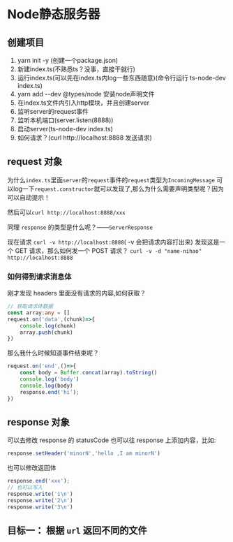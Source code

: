 # Node静态服务器
## 创建项目
1. yarn init -y (创建一个package.json)
2. 新建index.ts(不熟悉ts？没事，直接干就行)
3. 运行index.ts(可以先在index.ts内log一些东西随意)(命令行运行 ts-node-dev index.ts)
4. yarn add --dev @types/node 安装node声明文件
5. 在index.ts文件内引入http模块，并且创建server
6. 监听server的request事件
7. 监听本机端口(server.listen(8888))
8. 启动server(ts-node-dev index.ts)
9. 如何请求？(curl http://localhost:8888 发送请求)

## request 对象
为什么`index.ts`里面`server`的`request`事件的`request`类型为`IncomingMessage`
可以log一下`request.constructor`就可以发现了,那么为什么需要声明类型呢？因为可以自动提示！

然后可以`curl http://localhost:8888/xxx`

同理 `response` 的类型是什么呢？——`ServerResponse`

现在请求 `curl -v http://localhost:8888`( -v 会把请求内容打出来)
发现这是一个 GET 请求，那么如何发一个 POST 请求？
`curl -v -d "name-nihao" http://localhost:8888`

### 如何得到请求消息体
刚才发现 headers 里面没有请求的内容,如何获取？
```ts
// 获取请求体数据
const array:any = []
request.on('data',(chunk)=>{
    console.log(chunk)
    array.push(chunk)
})
```
那么我什么时候知道事件结束呢？
```ts
request.on('end',()=>{
    const body = Buffer.concat(array).toString()
    console.log('body')
    console.log(body)
    response.end('hi');
})
```

## response 对象
可以去修改 response 的 statusCode
也可以往 response 上添加内容，比如:
```ts
response.setHeader('minorN','hello ,I am minorN')
```
也可以修改返回体
```ts
response.end('xxx');
// 也可以写入
response.write('1\n')
response.write('2\n')
response.write('3\n')
```

## 目标一： 根据 `url` 返回不同的文件

